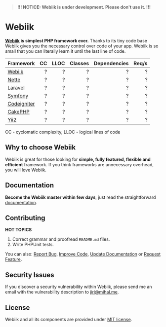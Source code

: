 > **!!! NOTICE: Webiik is under development. Please don't use it. !!!**

Webiik
======
**[Webiik][1] is simplest PHP framework ever.** Thanks to its tiny code base Webiik gives you the necessary control over code of your app. Webiik is so small that you can literally learn it until the last line of code.
 
| Framework | CC | LLOC | Classes | Dependencies | Req/s |
| :------ | ----: | ------: | ----: | ---: | ---: |
| [Webiik][2]  | ? | ? | ? | ? | ? | 
| [Nette][8]   | ? | ? | ? | ? | ? |
| [Laravel][7] | ? | ? | ? | ? | ? |
| [Symfony][6] | ? | ? | ? | ? | ? |
| [Codeigniter][9] | ? | ? | ? | ? | ? |
| [CakePHP][10] | ? | ? | ? | ? | ? |
| [Yii2][11] | ? | ? | ? | ? | ? |

CC - cyclomatic complexity, LLOC - logical lines of code

Why to choose Webiik
--------------------
Webiik is great for those looking for **simple, fully featured, flexible and efficient** framework. If you think frameworks are unnecessary overhead, you will love Webiik.

Documentation
-------------
**Become the Webiik master within few days**, just read the straightforward [documentation][1].

Contributing
------------
**HOT TOPICS**
1. Correct grammar and proofread `README.md` files.
2. Write PHPUnit tests.

You can also: [Report Bug][3], [Improve Code][1], [Update Documentation][1] or [Request Feature][4]. 

Security Issues
---------------
If you discover a security vulnerability within Webiik, please send me an email with the vulnerability description to jiri@mihal.me.

License
-------
Webiik and all its components are provided under [MIT license][5]. 

[1]: https://www.webiik.com
[2]: https://github.com/webiik/webiik
[3]: https://github.com/webiik/webiik/issues
[4]: https://github.com/webiik/webiik/projects
[5]: http://opensource.org/licenses/MIT

[6]: https://github.com/symfony/symfony
[7]: https://github.com/laravel/framework
[8]: https://github.com/nette/nette
[9]: https://github.com/bcit-ci/CodeIgniter
[10]: https://github.com/cakephp/cakephp
[11]: https://github.com/yiisoft/yii2